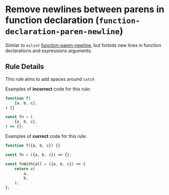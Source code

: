 # Remove newlines between parens in function declaration (`function-declaration-paren-newline`)

Similar to `eslint` [function-paren-newline](https://eslint.org/docs/rules/function-declaration-paren-newline), but forbids new lines in function declarations and expressions arguments.

## Rule Details

This rule aims to add spaces around `catch`

Examples of **incorrect** code for this rule:

```js
function f(
    {a, b, c},
) {}

const fn = (
    {a, b, c},
) => {};
```

Examples of **correct** code for this rule:

```js
function f({a, b, c}) {}

const fn = ({a, b, c}) => {};

const fnWithCall = ({a, b, c}) => {
    return x(
        a,
        b,
    );
};
```
